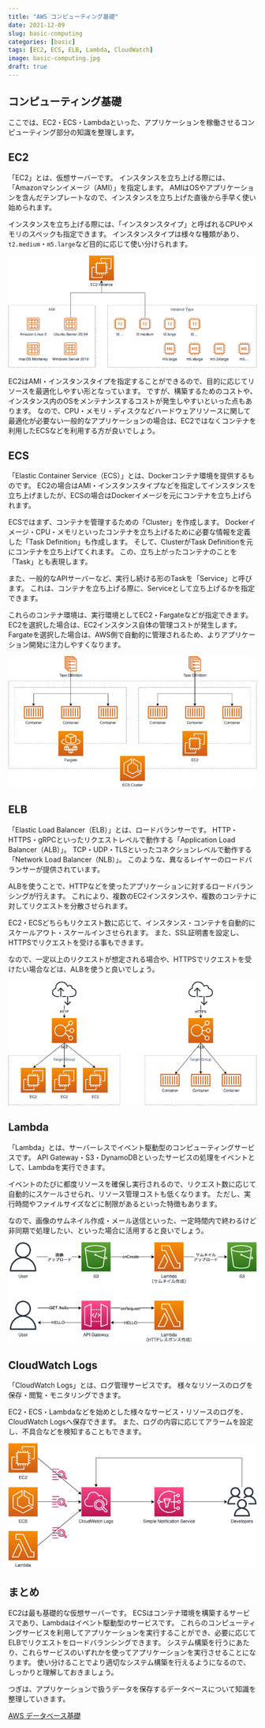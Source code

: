 ```yaml
---
title: "AWS コンピューティング基礎"
date: 2021-12-09
slug: basic-computing
categories: [basic]
tags: [EC2, ECS, ELB, Lambda, CloudWatch]
image: basic-computing.jpg
draft: true
---
```


## コンピューティング基礎

ここでは、EC2・ECS・Lambdaといった、アプリケーションを稼働させるコンピューティング部分の知識を整理します。


## EC2

「EC2」とは、仮想サーバーです。
インスタンスを立ち上げる際には、「Amazonマシンイメージ（AMI）」を指定します。
AMIはOSやアプリケーションを含んだテンプレートなので、インスタンスを立ち上げた直後から手早く使い始められます。

インスタンスを立ち上げる際には、「インスタンスタイプ」と呼ばれるCPUやメモリのスペックも指定できます。
インスタンスタイプは様々な種類があり、`t2.medium`・`m5.large`など目的に応じて使い分けられます。

![](group-basic-ec2.png)

EC2はAMI・インスタンスタイプを指定することができるので、目的に応じてリソースを最適化しやすい形となっています。
ですが、構築するためのコストや、インスタンス内のOSをメンテナンスするコストが発生しやすいといった点もあります。
なので、CPU・メモリ・ディスクなどハードウェアリソースに関して最適化が必要ない一般的なアプリケーションの場合は、EC2ではなくコンテナを利用したECSなどを利用する方が良いでしょう。

## ECS

「Elastic Container Service（ECS）」とは、Dockerコンテナ環境を提供するものです。
EC2の場合はAMI・インスタンスタイプなどを指定してインスタンスを立ち上げましたが、ECSの場合はDockerイメージを元にコンテナを立ち上げられます。

ECSではまず、コンテナを管理するための「Cluster」を作成します。
Dockerイメージ・CPU・メモリといったコンテナを立ち上げるために必要な情報を定義した「Task Definition」も作成します。
そして、ClusterがTask Definitionを元にコンテナを立ち上げてくれます。
この、立ち上がったコンテナのことを「Task」とも表現します。

また、一般的なAPIサーバーなど、実行し続ける形のTaskを「Service」と呼びます。
これは、コンテナを立ち上げる際に、Serviceとして立ち上げるかを指定できます。

これらのコンテナ環境は、実行環境としてEC2・Fargateなどが指定できます。
EC2を選択した場合は、EC2インスタンス自体の管理コストが発生します。
Fargateを選択した場合は、AWS側で自動的に管理されるため、よりアプリケーション開発に注力しやすくなります。

![](group-basic-ecs.png)


## ELB

「Elastic Load Balancer（ELB）」とは、ロードバランサーです。
HTTP・HTTPS・gRPCといったリクエストレベルで動作する「Application Load Balancer（ALB）」。
TCP・UDP・TLSといったコネクションレベルで動作する「Network Load Balancer（NLB）」。
このような、異なるレイヤーのロードバランサーが提供されています。

ALBを使うことで、HTTPなどを使ったアプリケーションに対するロードバランシングが行えます。
これにより、複数のEC2インスタンスや、複数のコンテナに対してリクエストを分散させられます。

EC2・ECSどちらもリクエスト数に応じて、インスタンス・コンテナを自動的にスケールアウト・スケールインさせられます。
また、SSL証明書を設定し、HTTPSでリクエストを受ける事もできます。

なので、一定以上のリクエストが想定される場合や、HTTPSでリクエストを受けたい場合などは、ALBを使うと良いでしょう。

![](group-basic-alb.png)


## Lambda

「Lambda」とは、サーバーレスでイベント駆動型のコンピューティングサービスです。
API Gateway・S3・DynamoDBといったサービスの処理をイベントとして、Lambdaを実行できます。

イベントのたびに都度リソースを確保し実行されるので、リクエスト数に応じて自動的にスケールさせられ、リソース管理コストも低くなります。
ただし、実行時間やファイルサイズなどに制限があるといった特徴もあります。

なので、画像のサムネイル作成・メール送信といった、一定時間内で終わるけど非同期で処理したい、といった場合に活用すると良いでしょう。

![](group-basic-lambda.png)


## CloudWatch Logs

「CloudWatch Logs」とは、ログ管理サービスです。
様々なリソースのログを保存・閲覧・モニタリングできます。

EC2・ECS・Lambdaなどを始めとした様々なサービス・リソースのログを、CloudWatch Logsへ保存できます。
また、ログの内容に応じてアラームを設定し、不具合などを検知することもできます。

![](group-basic-logs.png)


## まとめ

EC2は最も基礎的な仮想サーバーです。
ECSはコンテナ環境を構築するサービスであり、Lambdaはイベント駆動型のサービスです。
これらのコンピューティングサービスを利用してアプリケーションを実行することができ、必要に応じてELBでリクエストをロードバランシングできます。
システム構築を行うにあたり、これらサービスのいずれかを使ってアプリケーションを実行させることになります。
使い分けることでより適切なシステム構築を行えるようになるので、しっかりと理解しておきましょう。

つぎは、アプリケーションで扱うデータを保存するデータベースについて知識を整理していきます。

[AWS データベース基礎](/p/basic-database/)
